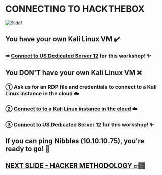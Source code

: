 # CONNECTING TO HACKTHEBOX
![Slide1](https://i.postimg.cc/NBrHpM2V/slides3.jpg)

## You have your own Kali Linux VM ✔️ 

### ➡ [Connect to **US Dedicated Server 12**](https://github.com/Cyber4egis/startwithHTB/blob/main/00a-RDP-setup-cloud.md) for this workshop! ✨

## You **DON'T** have your own Kali Linux VM ❌

### ① Ask us for an RDP file and credentials to connect to a Kali Linux instance in the cloud ☁️

### ② [Connect to to a Kali Linux instance in the cloud](https://github.com/Cyber4egis/startwithHTB/blob/main/00a-RDP-setup-cloud.md) ☁️

### ③ [Connect to **US Dedicated Server 12**](https://github.com/Cyber4egis/startwithHTB/blob/main/00a-RDP-setup-cloud.md) for this workshop! ✨

## If you can ping Nibbles (10.10.10.75), you're ready to go! 🚀

## [NEXT SLIDE  - HACKER METHODOLOGY 👉🏽](04-slide.md)
